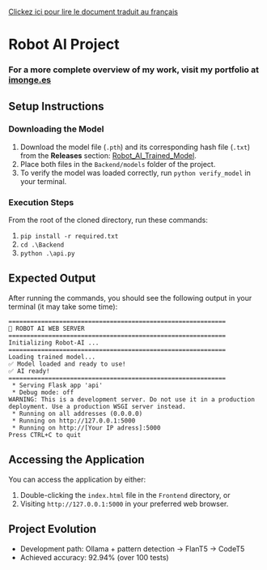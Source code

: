 [Clickez ici pour lire le document traduit au français](fr_README.md)

# Robot AI Project
### For a more complete overview of my work, visit my portfolio at [imonge.es](https://imonge.es/perso_proyecto/1?lang=en)

## Setup Instructions

### Downloading the Model
1. Download the model file (`.pth`) and its corresponding hash file (`.txt`) from the **Releases** section: [Robot_AI_Trained_Model](https://github.com/IsmaTIBU/PatotIA/releases/tag/Robot_AI_TrainedModel).
2. Place both files in the `Backend/models` folder of the project.
3. To verify the model was loaded correctly, run `python verify_model` in your terminal.

### Execution Steps
From the root of the cloned directory, run these commands:

1. `pip install -r required.txt`
2. `cd .\Backend`
3. `python .\api.py`

## Expected Output
After running the commands, you should see the following output in your terminal (it may take some time):

```
============================================================
🤖 ROBOT AI WEB SERVER
============================================================
Initializing Robot-AI ...
============================================================
Loading trained model...
✅ Model loaded and ready to use!
✅ AI ready!
============================================================
 * Serving Flask app 'api'
 * Debug mode: off
WARNING: This is a development server. Do not use it in a production deployment. Use a production WSGI server instead.
 * Running on all addresses (0.0.0.0)
 * Running on http://127.0.0.1:5000
 * Running on http://[Your IP adress]:5000
Press CTRL+C to quit
```

## Accessing the Application
You can access the application by either:
1. Double-clicking the `index.html` file in the `Frontend` directory, or
2. Visiting `http://127.0.0.1:5000` in your preferred web browser.

## Project Evolution
- Development path: Ollama + pattern detection → FlanT5 → CodeT5
- Achieved accuracy: 92.94% (over 100 tests)
